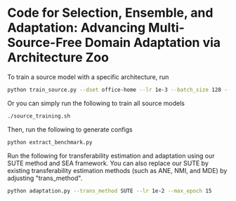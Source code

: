 # Code for Selection, Ensemble, and Adaptation: Advancing Multi-Source-Free Domain Adaptation via Architecture Zoo

To train a source model with a specific architecture, run

```bash
python train_source.py --dset office-home --lr 1e-3 --batch_size 128 --net resnet101 --optimizer sgd
```

Or you can simply run the following to train all source models

```bash
./source_training.sh
```

Then, run the following to generate configs

```bash
python extract_benchmark.py
```

Run the following for transferability estimation and adaptation using our SUTE method and SEA framework. You can also replace our SUTE by existing transferability estimation methods (such as ANE, NMI, and MDE) by adjusting "trans_method".

```bash
python adaptation.py --trans_method SUTE --lr 1e-2 --max_epoch 15
```
